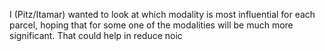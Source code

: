 I (Pitz/Itamar) wanted to look at which modality is most influential for each parcel, hoping that for some one of the modalities will be much more significant.
That could help in reduce noic